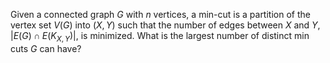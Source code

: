 Given a connected graph $G$ with $n$ vertices, a min-cut is a partition of the vertex set $V(G)$ into
$(X,Y)$ such that the number of edges between
$X$ and
$Y$, $\left|E(G) \cap E(K_{X,Y})\right|$, is minimized. What is the largest number of distinct min cuts $G$ can have?
<!---
Random \n's are because latex in markdown on github shits the bed otherwise.
-->
